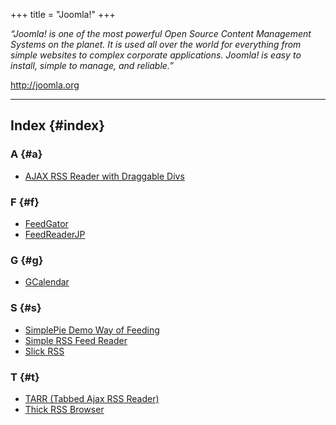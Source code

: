 +++
title = "Joomla!"
+++

_“Joomla! is one of the most powerful Open Source Content Management Systems on the planet. It is used all over the world for everything from simple websites to complex corporate applications. Joomla! is easy to install, simple to manage, and reliable.”_

<http://joomla.org>

<div id="alphaindex">

---

## Index {#index}

### A {#a}

- [AJAX RSS Reader with Draggable Divs](@/wiki/plugins/joomla/ajax_rss_reader.md)

### F {#f}

- [FeedGator](@/wiki/plugins/joomla/feedgator.md)
- [FeedReaderJP](@/wiki/plugins/joomla/feedreaderjp.md)

### G {#g}

- [GCalendar](@/wiki/plugins/joomla/gcalendar.md)

### S {#s}

- [SimplePie Demo Way of Feeding](@/wiki/plugins/joomla/simplepie_demo_way_of_feeding.md)
- [Simple RSS Feed Reader](@/wiki/plugins/joomla/simple_rss_feed_reader.md)
- [Slick RSS](@/wiki/plugins/joomla/slick_rss.md)

### T {#t}

- [TARR (Tabbed Ajax RSS Reader)](@/wiki/plugins/joomla/tarr.md)
- [Thick RSS Browser](@/wiki/plugins/joomla/thick_rss_browser.md)

</div>
